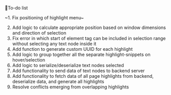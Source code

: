 🚀To-do list

~1. Fix positioning of highlight menu~

2. Add logic to calculate appropriate position based on window dimensions and direction of selection
3. Fix error in which start of element tag can be included in selection range without selecting any text node inside it
4. Add function to generate custom UUID for each highlight
5. Add logic to group together all the separate highlight-snippets on hover/selection
6. Add logic to serialize/deserialize text nodes selected
7. Add functionality to send data of text nodes to backend server
8. Add functionality to fetch data of all page highlights from backend, deserialize data, and generate all highlights
9. Resolve conflicts emerging from overlapping highlights
